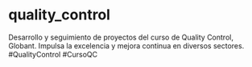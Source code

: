 # quality_control
Desarrollo y seguimiento de proyectos del curso de Quality Control, Globant. Impulsa la excelencia y mejora continua en diversos sectores. #QualityControl #CursoQC
